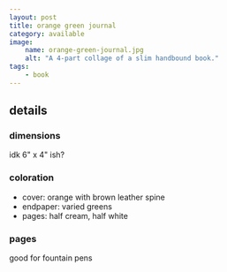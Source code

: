 ```yaml
---
layout: post
title: orange green journal
category: available
image:
    name: orange-green-journal.jpg
    alt: "A 4-part collage of a slim handbound book."
tags:
    - book
---
```


## details

### dimensions

idk 6" x 4" ish?

### coloration

- cover: orange with brown leather spine
- endpaper: varied greens
- pages: half cream, half white

### pages

good for fountain pens
